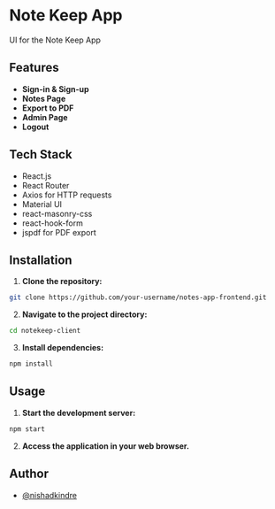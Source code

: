 # Note Keep App

UI for the Note Keep App

## Features

- **Sign-in & Sign-up**
- **Notes Page**
- **Export to PDF**
- **Admin Page**
- **Logout**

## Tech Stack

- React.js
- React Router
- Axios for HTTP requests
- Material UI
- react-masonry-css
- react-hook-form
- jspdf for PDF export

## Installation

1. **Clone the repository:**

```bash
git clone https://github.com/your-username/notes-app-frontend.git
```

2. **Navigate to the project directory:**

```bash
cd notekeep-client
```

3. **Install dependencies:**

```bash
npm install
```

## Usage

1. **Start the development server:**

```bash
npm start
```

2. **Access the application in your web browser.**

## Author

- [@nishadkindre](https://github.com/nishadkindre)

